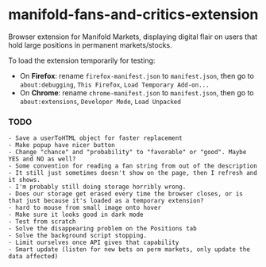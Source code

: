 # manifold-fans-and-critics-extension
Browser extension for Manifold Markets, displaying digital flair on users that hold large positions in permanent markets/stocks.

To load the extension temporarily for testing:

 - On **Firefox**: rename `firefox-manifest.json` to `manifest.json`, then go to `about:debugging`, `This Firefox`, `Load Temporary Add-on...`
 - On **Chrome**: rename `chrome-manifest.json` to `manifest.json`, then go to `about:extensions`, `Developer Mode`, `Load Unpacked`

### TODO
    - Save a userToHTML object for faster replacement
    - Make popup have nicer button
    - Change "chance" and "probability" to "favorable" or "good". Maybe YES and NO as well?
    - Some convention for reading a fan string from out of the description
    - It still just sometimes doesn't show on the page, then I refresh and it shows.
    - I'm probably still doing storage horribly wrong.
    - Does our storage get erased every time the browser closes, or is that just because it's loaded as a temporary extension?
    - hard to mouse from small image onto hover
    - Make sure it looks good in dark mode
    - Test from scratch
    - Solve the disappearing problem on the Positions tab
    - Solve the background script stopping.
    - Limit ourselves once API gives that capability
    - Smart update (listen for new bets on perm markets, only update the data affected)
